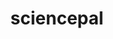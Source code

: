 ---
title: sciencepal
github: https://github.com/sciencepal
mode: dark
transition: 1s
score: 88.5
archetype:
- Stats and Metrics
- Badges | Tags | Icons
- Little Bit of Everything
---